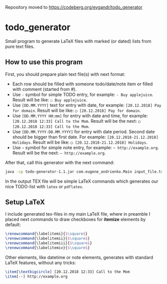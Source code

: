 Repository moved to https://codeberg.org/evgandr/todo_generator

# todo_generator
Small program to generate LaTeX files with marked (or dated) lists from pure text files.

## How to use this program

First, you should prepare plain text file(s) with next format:
* Each row should be filled with someone todo/date/note item or filled with comment (started from #).
* Use `-` symbol for simple TODO entry, for example: `- Buy applejuice`. Result will be like: `☐ Buy applejuice`.
* Use `[DD.MM.YYYY]` text for entry with date, for example: `[20.12.2018] Pay for domain`. Result will be like: `◯ [20.12.2018] Pay for domain`.
* Use `[DD.MM.YYYY HH:mm]` for entry with date and time, for example: `[20.12.2018 12:33] Call to the Mom`.  Result will be the next: `◯ [20.12.2018 12:33] Call to the Mom`.
* Use `[DD.MM.YYYY-DD.MM.YYYY]` for entry with date period. Second date should be bigger than first date. For example: `[20.12.2018-21.12.2018] Holidays`. Result will be like: `◯ [20.12.2018-21.12.2018] Holidays`.
* Use `~` symbol for simple note entry, for example: `~ http://example.org`. Result will be the next: `— http://example.org`.

After that, call this generator with the next command:
```bash
java -cp todo-generator-1.1.jar com.eugene_andrienko.Main input_file.txt output_file.tex
```
In the output TEX file will be simple LaTeX commands which generates our nice TODO-list with `latex` or
`pdflatex`.

## Setup LaTeX

I include generated tex-files in my main LaTeX file, where in preamble I placed next commands to draw
checkboxes for __itemize__ elements by default:
```latex
\renewcommand{\labelitemi}{$\square$}
\renewcommand{\labelitemii}{$\square$}
\renewcommand{\labelitemiii}{$\square$}
\renewcommand{\labelitemiv}{$\square$}
```

Other elements, like datetime or note elements, generates with standard LaTeX features, without any tricks:
```latex
\item[\textbigcircle] [20.12.2018 12:33] Call to the Mom
\item[--] http://example.org
```
